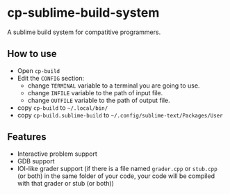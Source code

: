 # cp-sublime-build-system
A sublime build system for compatitive programmers.

## How to use
- Open `cp-build`
- Edit the `CONFIG` section:
	- change `TERMINAL` variable to a terminal you are going to use.
	- change `INFILE` variable to the path of input file.
	- change `OUTFILE` variable to the path of output file.
- copy `cp-build` to `~/.local/bin/`
- copy `cp-build.sublime-build` to `~/.config/sublime-text/Packages/User`

## Features
- Interactive problem support
- GDB support
- IOI-like grader support (if there is a file named `grader.cpp` or `stub.cpp` (or both) in the same folder of your code, your code will be compiled with that grader or stub (or both))